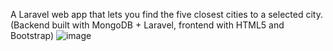 A Laravel web app that lets you find the five closest cities to a selected city. (Backend built with MongoDB + Laravel, frontend with HTML5 and Bootstrap)
![image](https://github.com/aaminaa01/city_search-main/assets/114048193/70de1dad-031e-49e2-ac87-2424228c38d3)
